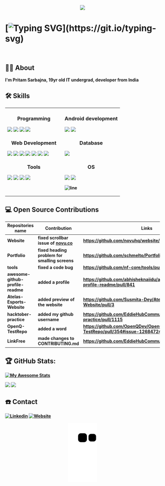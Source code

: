 <div align="center">
 <img src="https://c.tenor.com/qJ5evVs-_uUAAAAC/coding.gif">
</div>

# [![Typing SVG](https://readme-typing-svg.herokuapp.com?lines=%F0%9D%90%87%F0%9D%90%9E%F0%9D%90%A5%F0%9D%90%A5%F0%9D%90%A8+%F0%9D%90%AD%F0%9D%90%A1%F0%9D%90%9E%F0%9D%90%AB%F0%9D%90%9E%2C+%3C%F0%9D%9A%8D%F0%9D%9A%8E%F0%9D%9A%9F%F0%9D%9A%8E%F0%9D%9A%95%F0%9D%9A%98%F0%9D%9A%99%F0%9D%9A%8E%F0%9D%9A%9B%F0%9D%9A%9C%2F%3E!)](https://git.io/typing-svg) 

<br>

## :man_technologist: About
<strong> I'm Pritam Sarbajna, 19yr old IT undergrad, developer from India </trong>

## :hammer_and_wrench: Skills

<table>
<tr>
<td width="50%" valign="top">
 <h3 align="center"> Programming </h3>
      
   <img src="https://img.icons8.com/color/48/undefined/c-programming.png"/>
   <img src="https://img.icons8.com/color/48/undefined/c-plus-plus-logo.png"/>
   <img src="https://img.icons8.com/fluency/48/undefined/python.png"/>
   <img src="https://img.icons8.com/plasticine/100/undefined/bash.png" width="12%"/>

     
<h3 align="center"> Web Development </h3>
     
 <img src="https://img.icons8.com/color/48/undefined/html-5--v1.png"/>
 <img src="https://img.icons8.com/color/48/undefined/css3.png"/>
 <img src="https://img.icons8.com/color/48/undefined/javascript--v1.png"/>
 <img src="https://img.icons8.com/color/48/undefined/django.png"/>
 <img src="https://img.icons8.com/color/48/undefined/bootstrap.png"/>
 <img src="https://img.icons8.com/color/48/undefined/react-native.png"/>
 <img src="https://img.icons8.com/color/48/000000/tailwindcss.png"/>
 
 
 <h3 align="center"> Tools </h3>
     
 <img src="https://img.icons8.com/fluency/48/undefined/visual-studio.png"/>
 <img src="https://img.icons8.com/color/48/undefined/pycharm.png"/>
 <img src="https://img.icons8.com/color/48/undefined/intellij-idea.png"/>
 <img src="https://img.icons8.com/color/48/undefined/android-studio--v3.png"/>

</td>

     
<td width="50%" valign="top">

<h3 align="center"> Android development </h3>
  
  <img src="https://img.icons8.com/color/48/undefined/java-coffee-cup-logo--v1.png"/>
  <img src="https://img.icons8.com/external-fauzidea-flat-fauzidea/64/undefined/external-xml-file-file-extension-fauzidea-flat-fauzidea.png" width="10%"/>

  
<h3 align="center"> Database </h3>
     
  <img src="https://cdn.jsdelivr.net/gh/devicons/devicon/icons/sqlite/sqlite-original.svg" width="10%"/>
     
<h3 align="center"> OS </h3>

  <img src="https://img.icons8.com/color/48/undefined/windows-logo.png"/>
  <img src="https://img.icons8.com/color/48/undefined/linux--v1.png"/>
 
![line](https://user-images.githubusercontent.com/1612112/89610802-d9f02000-d8be-11ea-873f-aa51c23073e5.png)
</td>
</tr>

</table>

## :computer: Open Source Contributions

| Repositories name  | Contribution                    | Links                                                                 |
|--------------------|---------------------------------|-----------------------------------------------------------------------|
| Website | fixed scrollbar issue of [novu.co](https://novu.co/)           | https://github.com/novuhq/website/pull/22 |
| Portfolio | fixed heading problem for smalling screens             | https://github.com/schmelto/Portfolio/pull/218 |
| tools | fixed a code bug              | https://github.com/nf-core/tools/pull/1649 |
| awesome-github-profile-readme    | added a profile                    | https://github.com/abhisheknaiidu/awesome-github-profile-readme/pull/841  |
| Atelas-Esports-Website | added preview of the website              | https://github.com/Susmita-Dey/Atelas-Esports-Website/pull/3 |
| hacktober-practice | added my github username               | https://github.com/EddieHubCommunity/hacktoberfest-practice/pull/1115 |
| OpenQ-TestRepo     | added a word                    | https://github.com/OpenQDev/OpenQ-TestRepo/pull/354#issue-1268472423  |
| LinkFree           | made changes to CONTRIBUTING.md | https://github.com/EddieHubCommunity/LinkFree/pull/1387               |
  
## :trophy: GitHub Stats:
[![My Awesome Stats](https://awesome-github-stats.azurewebsites.net/user-stats/PritamSarbajna?cardType=github&theme=nightowl)](https://git.io/awesome-stats-card)

<img src="https://github-readme-streak-stats.herokuapp.com?user=PritamSarbajna&theme=tokyonight_duo">
<img src="https://activity-graph.herokuapp.com/graph?username=PritamSarbajna&bg_color=03111c&color=4c9e95&line=8c00ff&point=3c9fdd&area=true&hide_border=true" >

## :phone: Contact
  <a href="https://www.linkedin.com/in/pritam-sarbajna-74945821b/"><img src="https://img.icons8.com/color/48/undefined/linkedin.png" alt="Linkedin"/></a>
  <a href="https://pritam-sarbajna-portfolio.netlify.app/"><img src="https://img.icons8.com/doodle/48/undefined/domain.png" alt="Website"/></a>

<div align="center">
 <img src="https://github.com/PritamSarbajna/PritamSarbajna/blob/output/github-contribution-grid-snake.svg">
</div>

